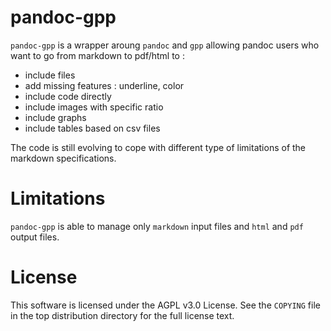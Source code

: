 # pandoc-gpp

`pandoc-gpp` is a wrapper aroung `pandoc` and `gpp` allowing pandoc users who want to go from markdown to pdf/html to :

 * include files
 * add missing features : underline, color
 * include code directly
 * include images with specific ratio
 * include graphs
 * include tables based on csv files

The code is still evolving to cope with different type of limitations of the markdown specifications.

# Limitations

`pandoc-gpp` is able to manage only `markdown` input files and `html` and `pdf` output files.

# License

This software is licensed under the AGPL v3.0 License. See the `COPYING` file in the top distribution directory for the full license text.